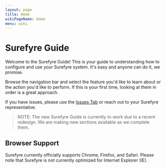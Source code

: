 ```yaml
---
layout: page
title: Home
wikiPageName: Home
menu: wiki
---
```


# Surefyre Guide

Welcome to the Surefyre Guide! This is your guide to understanding how to configure and use your Surefyre system. It's easy and anyone can do it, we promise.

Browse the navigation bar and select the feature you'd like to learn about or the action you'd like to perform. If this is your first time, looking at them in order is a great approach.

If you have issues, please use the [Issues Tab](https://github.com/surefyresystems/Surefyre-Systems/issues) or reach out to your Surefyre representative.

> NOTE: The new Surefyre Guide is currently in-work due to a recent redesign. We are making new sections available as we complete them.

## Browser Support
Surefyre currently officially supports Chrome, Firefox, and Safari. Please note that Surefyre is not currently optimized for Internet Explorer (IE).

